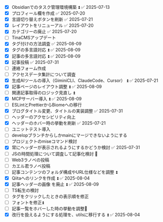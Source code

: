- [x] Obsidianでのタスク管理環境構築 ⏫ ✅ 2025-07-13
- [x] プロフィール欄を作成 ✅ 2025-07-20
- [x] 言語切り替えボタンを刷新 ✅ 2025-07-21
- [x] レイアウトをリニューアル ✅ 2025-07-20
- [x] カテゴリーの廃止 ✅ 2025-07-20
- [ ] TinaCMSアップデート
- [x] タグ付けの方法調査 ✅ 2025-08-09
- [x] タグの多言語対応 ⏫ ✅ 2025-08-09
- [x] 記事の多言語対応 ⏫ ✅ 2025-08-09
- [x] 記事投稿 ✅ 2025-07-31
- [ ] 連絡フォーム作成
- [ ] アクセスデータ集計について調査
- [x] 生成AIツールの導入（GiminiCLI、ClaudeCode、Cursor） ⏫ ✅ 2025-07-21
- [x] 記事ページのレイアウト調整 ⏫ ✅ 2025-08-09
- [ ] 関連記事取得のロジック見直し ⏫
- [x] MCPサーバー導入 ⏫ ✅ 2025-08-09
- [ ] ESLintとPrettierからBiomeへの移行
- [x] ブログタイトル変更、タイトルの実装調整 ✅ 2025-07-31
- [ ] ヘッダーのアクセシビリティ向上
- [x] ヘッダーのホバー時の挙動を刷新 ✅ 2025-07-21
- [ ] ユニットテスト導入
- [ ] developブランチからしかmainにマージできないようにする
- [ ] プロジェクトのmiseコマンド検討
- [x] 常にヘッダーが表示されるようにするかどうか検討 ✅ 2025-07-31
- [ ] JSの時間処理について調査して記事化検討 🔼
- [ ] Web3ラノベの投稿
- [ ] カエル君ラノベ投稿
- [ ] 記事コンテンツのフォルダ構成やURL仕様などを調整 ⏫
- [x] Qiitaへのリンクを作成 ⏫ ✅ 2025-08-04
- [x] 記事ヘッダーの画像 を廃止 ⏫ ✅ 2025-08-09
- [ ] TS転生の検討
- [ ] タグをクリックしたときの表示順を修正
- [ ] フォントを修正⏫ 
- [ ] 記事一覧をホバーした時の挙動を調整🔼 
- [x] 改行を扱えるようにする処理を、utilsに移行する ⏫ ✅ 2025-08-04